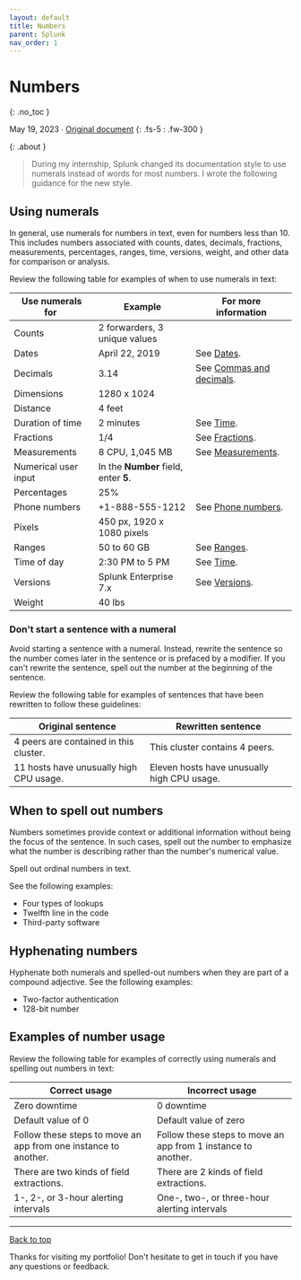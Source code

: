 ```yaml
---
layout: default
title: Numbers
parent: Splunk
nav_order: 1
---
```


# Numbers
{: .no_toc }

May 19, 2023 ∙ [Original document](https://docs.splunk.com/Documentation/StyleGuide/current/StyleGuide/Numbersornumerals)
{: .fs-5 : .fw-300 }

{: .about }
> During my internship, Splunk changed its documentation style to use numerals instead of words for most numbers. I wrote the following guidance for the new style.

## Using numerals

In general, use numerals for numbers in text, even for numbers less than 10. This includes numbers associated with counts, dates, decimals, fractions, measurements, percentages, ranges, time, versions, weight, and other data for comparison or analysis.

Review the following table for examples of when to use numerals in text:

| Use numerals for  | Example | For more information |
| --- | --- | --- |
| Counts | 2 forwarders, 3 unique values |   |
| Dates | April 22, 2019 | See [Dates](http://docs.splunk.com/Documentation/StyleGuide/current/StyleGuide/Dates). |
| Decimals | 3.14 | See [Commas and decimals](http://docs.splunk.com/Documentation/StyleGuide/current/StyleGuide/Decimals). |
| Dimensions | 1280 x 1024 |   |
| Distance | 4 feet |   |
| Duration of time | 2 minutes | See [Time](http://docs.splunk.com/Documentation/StyleGuide/current/StyleGuide/Time). |
| Fractions | 1/4 | See [Fractions](http://docs.splunk.com/Documentation/StyleGuide/current/StyleGuide/Fractions). |
| Measurements | 8 CPU, 1,045 MB | See [Measurements](http://docs.splunk.com/Documentation/StyleGuide/current/StyleGuide/Measurements). |
| Numerical user input | In the **Number** field, enter **5**. |   |
| Percentages | 25% |   |
| Phone numbers | +1-888-555-1212 | See [Phone numbers](http://docs.splunk.com/Documentation/StyleGuide/current/StyleGuide/Phonenumbers). |
| Pixels | 450 px, 1920 x 1080 pixels |   |
| Ranges | 50 to 60 GB | See [Ranges](http://docs.splunk.com/Documentation/StyleGuide/current/StyleGuide/Ranges). |
| Time of day | 2:30 PM to 5 PM | See [Time](http://docs.splunk.com/Documentation/StyleGuide/current/StyleGuide/Time). |
| Versions | Splunk Enterprise 7.x | See [Versions](http://docs.splunk.com/Documentation/StyleGuide/current/StyleGuide/Versions). |
| Weight | 40 lbs |   |

### Don't start a sentence with a numeral

Avoid starting a sentence with a numeral. Instead, rewrite the sentence so the number comes later in the sentence or is prefaced by a modifier. If you can't rewrite the sentence, spell out the number at the beginning of the sentence.

Review the following table for examples of sentences that have been rewritten to follow these guidelines:

| Original sentence | Rewritten sentence |
| --- | --- |
| 4 peers are contained in this cluster. | This cluster contains 4 peers. |
| 11 hosts have unusually high CPU usage. | Eleven hosts have unusually high CPU usage. |

## When to spell out numbers

Numbers sometimes provide context or additional information without being the focus of the sentence. In such cases, spell out the number to emphasize what the number is describing rather than the number's numerical value.

Spell out ordinal numbers in text.

See the following examples:

*   Four types of lookups
*   Twelfth line in the code
*   Third-party software

## Hyphenating numbers

Hyphenate both numerals and spelled-out numbers when they are part of a compound adjective. See the following examples:

*   Two-factor authentication
*   128-bit number

## Examples of number usage

Review the following table for examples of correctly using numerals and spelling out numbers in text:

| Correct usage | Incorrect usage |
| --- | --- |
| Zero downtime | 0 downtime |
| Default value of 0 | Default value of zero |
| Follow these steps to move an app from one instance to another. | Follow these steps to move an app from 1 instance to another. |
| There are two kinds of field extractions. | There are 2 kinds of field extractions. |
| 1-, 2-, or 3-hour alerting intervals | One-, two-, or three-hour alerting intervals |

---

[Back to top](#top)

Thanks for visiting my portfolio! Don't hesitate to get in touch if you have any questions or feedback.

